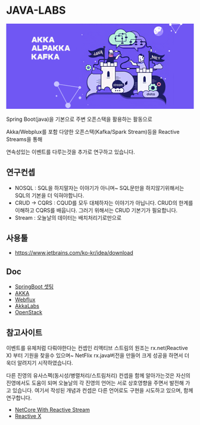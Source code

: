 # JAVA-LABS

![텍스트](./springweb//doc/akka-intro.png)


Spring Boot(java)을 기본으로 주변 오픈스택을 활용하는 활동으로

Akka/Webplux를 포함 다양한 오픈스택(Kafka/Spark Stream)등을  Reactive Streams을 통해 

연속성있는 이벤트를 다루는것을 추가로 연구하고 있습니다.


## 연구컨셉
- NOSQL : SQL을 하지말자는 이야기가 아니며~ SQL문만을 하지않기위해서는 SQL의 기본을 더 익혀야합니다.
- CRUD -> CQRS : CQUD를 모두 대체하자는 이야기가 아닙니다. CRUD의 한계를 이해하고 CQRS를 배웁니다. 그러기 위해서는 CRUD 기본기가 필요합니다.
- Stream : 오늘날의 데이터는 배치처리기로만으로 

## 사용툴

- https://www.jetbrains.com/ko-kr/idea/download


## Doc

- [SpringBoot 셋팅](./springweb/README.md)
- [AKKA](./springweb/src/test/java/com/webnori/springweb/akka/README.md)
- [Webflux](./springweb/src/test/java/com/webnori/springweb/webflux/README.md)
- [AkkaLabs](https://wiki.webnori.com/display/AKKA/AKKA+Labs)
- [OpenStack](./infra/README.md)


## 참고사이트

이벤트를 유체처럼 다뤄야한다는 컨셉인 리액티브 스트림의 원조는 rx.net(Reactive X) 부터 기원을 찾을수 있으며~
NetFlix rx.java버전을 만들어 크게 성공을 하면서 더욱더 알려지기 시작하였습니다.

다른 진영의 유사스펙(동시성/병렬처리/스트림처리) 컨셉을 함께 알아가는것은 자신의 진영에서도 도움이 되며
오늘날의 각 진영의 언어는 서로 상호영향을 주면서 발전해 가고 있습니다.
여기서 작성된 개념과 컨셉은 다른 언어로도 구현을 시도하고 있으며, 함께 연구합니다.

- [NetCore With Reactive Stream](https://github.com/psmon/NetCoreLabs)
- [Reactive X](https://reactivex.io/)